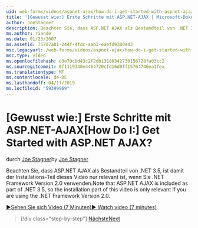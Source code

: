```yaml
---
uid: web-forms/videos/aspnet-ajax/how-do-i-get-started-with-aspnet-ajax
title: '[Gewusst wie:] Erste Schritte mit ASP.NET-AJAX | Microsoft-Dokumentation'
author: JoeStagner
description: Beachten Sie, dass ASP.NET AJAX als Bestandteil von .NET 3.5, ist damit die Installation-Teil dieses Video nur relevant ist, wenn Sie .NET Framework Version 2 verwenden...
ms.author: riande
ms.date: 01/23/2007
ms.assetid: 75707a81-244f-4fdc-aab3-eaefd9300e43
msc.legacyurl: /web-forms/videos/aspnet-ajax/how-do-i-get-started-with-aspnet-ajax
msc.type: video
ms.openlocfilehash: e3e70c0d43c2f2db13180342730156728fa03cc2
ms.sourcegitcommit: 0f1119340e4464720cfd16d0ff15764746ea1fea
ms.translationtype: MT
ms.contentlocale: de-DE
ms.lasthandoff: 04/17/2019
ms.locfileid: "59399969"
---
```

# <a name="how-do-i-get-started-with-aspnet-ajax"></a><span data-ttu-id="56969-104">[Gewusst wie:] Erste Schritte mit ASP.NET-AJAX</span><span class="sxs-lookup"><span data-stu-id="56969-104">[How Do I:] Get Started with ASP.NET AJAX?</span></span>

<span data-ttu-id="56969-105">durch [Joe Stagner](https://github.com/JoeStagner)</span><span class="sxs-lookup"><span data-stu-id="56969-105">by [Joe Stagner](https://github.com/JoeStagner)</span></span>

<span data-ttu-id="56969-106">Beachten Sie, dass ASP.NET AJAX als Bestandteil von .NET 3.5, ist damit der Installations-Teil dieses Video nur relevant ist, wenn Sie .NET Framework Version 2.0 verwenden.</span><span class="sxs-lookup"><span data-stu-id="56969-106">Note that ASP.NET AJAX is included as part of .NET 3.5, so the installation part of this video is only relevant if you are using the .NET Framework Version 2.0.</span></span>

[<span data-ttu-id="56969-107">&#9654;Sehen Sie sich Video (7 Minuten)</span><span class="sxs-lookup"><span data-stu-id="56969-107">&#9654; Watch video (7 minutes)</span></span>](https://channel9.msdn.com/Blogs/ASP-NET-Site-Videos/how-do-i-get-started-with-aspnet-ajax)

> [!div class="step-by-step"]
> [<span data-ttu-id="56969-108">Nächste</span><span class="sxs-lookup"><span data-stu-id="56969-108">Next</span></span>](how-do-i-implement-dynamic-partial-page-updates-with-aspnet-ajax.md)
